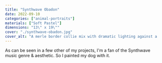 ```yaml
---
title: "Synthwave Obadon"
date: 2022-09-10
categories: ["animal-portraits"]
materials: ["Soft Pastel"]
dimensions: "13\" x 19\""
cover: "./synthwave-obadon.jpg"
cover_alt: "A merle border collie mix with dramatic lighting against a synthwave sunset"
---
```

As can be seen in a few other of my projects, I'm a fan of the Synthwave music genre & aesthetic. So I painted my dog with it.